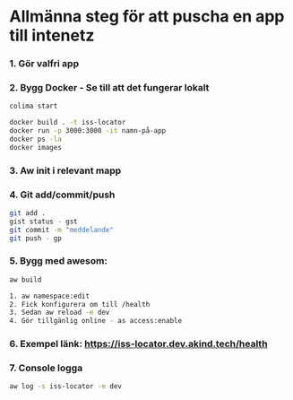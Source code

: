 # Allmänna steg för att puscha en app till intenetz

### 1. Gör valfri app

### 2. Bygg Docker - Se till att det fungerar lokalt

```bash
colima start

docker build . -t iss-locator
docker run -p 3000:3000 -it namn-på-app
docker ps -la
docker images
```

### 3. Aw init i relevant mapp

### 4. Git add/commit/push

```bash
git add .
gist status - gst
git commit -m "meddelande"
git push - gp
```

### 5. Bygg med awesom:

```bash
aw build

1. aw namespace:edit
2. Fick konfigurera om till /health
3. Sedan aw reload -e dev
4. Gör tillgänlig online - as access:enable
```

### 6. Exempel länk: https://iss-locator.dev.akind.tech/health

### 7. Console logga

```bash
aw log -s iss-locator -e dev
```
